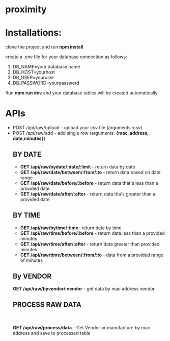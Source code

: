 # proximity

# Installations:

clone the project and run <strong>npm install</strong>

create a .env file for your database connection as follows:
<ol>
<li>DB_NAME=your database name</li>
<li>DB_HOST=yourhost</li>
<li>DB_USER=youruser</li>
<li>DB_PASSWORD=yourpassword</li>
</ol>
Run <strong>npm run dev</strong> and your database tables will be created automatically

# APIs
<ul>
<li>POST /api/raw/upload - upload your csv file (arguments :csv)</li>
<li>POST /api/raw/add - add single row (arguments: <strong>{mac_address, date,minutes}</strong>)</li>

<h2>BY DATE</h2>
<ul>

<li><strong>GET /api/raw/bydate/:date/:limit </strong>- return data by date</li>
<li><strong>GET /api/raw/date/between/:from/:to </strong>- return data based on date range</li>
<li><strong>GET /api/raw/date/before/:before</strong> - return data that's less than a provided date</li>
<li><strong>GET /api/raw/date/after/:after</strong> - return data tha's greater than a provided date</li>
</ul>
<h2>BY TIME</h2>
<ul>
<li><strong>GET /api/raw/bytime/:time</strong>- return date by time</li>
<li><strong>GET /api/raw/time/before/:before</strong> - return data less than a provided minutes</li>
<li><strong>GET /api/raw/time/after/:after </strong>- return data greater than provided minutes</li>
<li><strong>GET /api/raw/time/between/:from/:to </strong>- data from a provided range of minutes</li>
</ul>
<h2>By VENDOR</h2>

<strong>GET /api/raw/byvendor/:vendor</strong> - get data by mac address vendor
<br>
<h2>PROCESS RAW DATA</h2>
<br><br>
<strong>GET /api/raw/process/data</strong>  - Get Vendor or manufacture by mac address and save to processed table  
